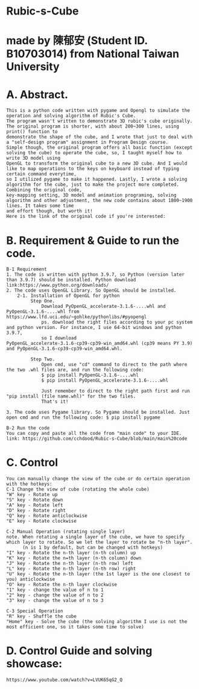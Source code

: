 # Rubic-s-Cube
# made by 陳郁安 (Student ID. B10703014) from National Taiwan University

# A. Abstract.
    This is a python code written with pygame and Opengl to simulate the operation and solving algorithm of Rubic's Cube.
    The program wasn't written to demonstrate 3D rubic's cube originally. The original program is shorter, with about 200~300 lines, using print() function to
    demonstrate the shape of the cube, and I wrote that just to deal with a "self-design program" assignment in Program Design course. 
    Simple though, the original program offers all basic function (except solving the cube) to operate the cube, so, I taught myself how to write 3D model using
    OpenGL to transform the original cube to a new 3D cube. And I would like to map operations to the keys on keyboard instead of typing certain command everytime,
    so I utilized pygame to make it happened. Lastly, I wrote a solving algorithm for the cube, just to make the project more completed. Combining the original code,
    key-mapping setting, 3D model and animation programing, solving algorithm and other adjustment, the new code contains about 1800~1900 lines. It takes some time
    and effort though, but worth it!
    Here is the link of the original code if you're interested: 

# B. Requirement & Guide to run the code.
    B-1 Requirement
    1. The code is written with python 3.9.7, so Python (version later than 3.9.7) should be installed. Python download link:https://www.python.org/downloads/
    2. The code uses OpenGL Library. So OpenGL should be installed.
        2-1. Installation of OpenGL for python
             Step One. 
                 Download PyOpenGL_accelerate‑3.1.6‑....whl and PyOpenGL‑3.1.6‑....whl from https://www.lfd.uci.edu/~gohlke/pythonlibs/#pyopengl
                 ps. download the right files according to your pc system and python version. For instance, I use 64-bit windows and python 3.9.7,
                 so I download PyOpenGL_accelerate‑3.1.6‑cp39‑cp39‑win_amd64.whl (cp39 means PY 3.9) and PyOpenGL‑3.1.6‑cp39‑cp39‑win_amd64.whl.
                 
             Step Two. 
                 Open cmd, use "cd" command to direct to the path where the two .whl files are, and run the following code:
                 $ pip install PyOpenGL-3.1.6-....whl
                 $ pip install PyOpenGL_accelerate-3.1.6-....whl
                 
                 Just remember to direct to the right path first and run "pip install (file name.whl)" for the two files.
                 That's it!
                 
    3. The code uses Pygame library. So Pygame should be installed. Just open cmd and run the following code: $ pip install pygame
      
    B-2 Run the code
    You can copy and paste all the code from "main code" to your IDE. link: https://github.com/cchdood/Rubic-s-Cube/blob/main/main%20code

# C. Control
    You can manually change the view of the cube or do certain operation with the hotkeys:
    C-1 Change the view of cube (rotating the whole cube)
    "W" key - Rotate up
    "S" key - Rotate down
    "A" key - Rotate left
    "D" key - Rotate right
    "Q" key - Rotate anticlockwise
    "E" key - Rotate clockwise
      
    C-2 Manual Operation (rotating single layer)
    note. When rotating a single layer of the cube, we have to specify which layer to rotate. So we let the layer to rotate be "n-th layer". 
          (n is 1 by default, but can be changed with hotkeys)
    "I" key - Rotate the n-th layer (n-th column) up
    "K" key - Rotate the n=th layer (n-th column) down
    "J" key - Rotate the n-th layer (n-th row) left
    "L" key - Rotate the n-th layer (n-th row) right
    "U" key - Rotate the n-th layer (the 1st layer is the one closest to you) anticlockwise
    "O" key - Rotate the n-th layer clockwise
    "1" key - change the value of n to 1
    "2" key - change the value of n to 2
    "3" key - change the value of n to 3
      
    C-3 Special Operation
    "R" key - Shuffle the cube
    "Home" key - Solve the cube (the solving algorithm I use is not the most efficient one, so it takes some time to solve)
      
# D. Control Guide and solving showcase:
    https://www.youtube.com/watch?v=LVUK65qG2_Q
